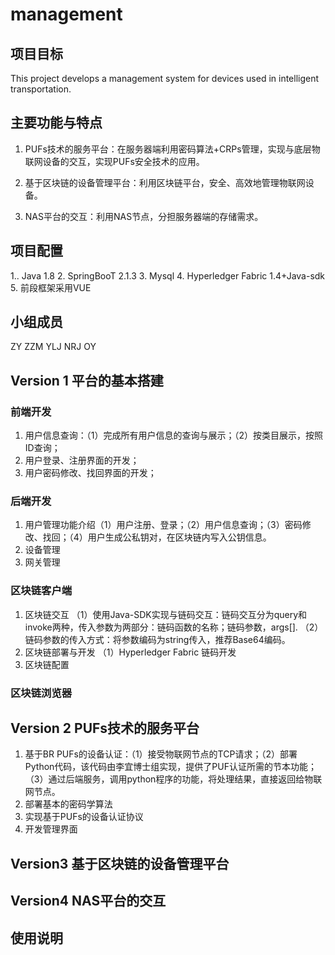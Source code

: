 # management
## 项目目标
This project develops a management system for devices used in intelligent transportation.
## 主要功能与特点
1. PUFs技术的服务平台：在服务器端利用密码算法+CRPs管理，实现与底层物联网设备的交互，实现PUFs安全技术的应用。

2. 基于区块链的设备管理平台：利用区块链平台，安全、高效地管理物联网设备。

3. NAS平台的交互：利用NAS节点，分担服务器端的存储需求。
## 项目配置
1.. Java 1.8 
2.  SpringBooT 2.1.3
3.  Mysql
4.  Hyperledger Fabric 1.4+Java-sdk
5.  前段框架采用VUE

## 小组成员
ZY ZZM YLJ NRJ OY 
## Version 1 平台的基本搭建
### 前端开发
1. 用户信息查询：（1）完成所有用户信息的查询与展示；（2）按类目展示，按照ID查询；
2.  用户登录、注册界面的开发；
3. 用户密码修改、找回界面的开发；

### 后端开发
1.  用户管理功能介绍（1）用户注册、登录；（2）用户信息查询；（3）密码修改、找回；（4）用户生成公私钥对，在区块链内写入公钥信息。
3.  设备管理
4.  网关管理
### 区块链客户端
1. 区块链交互
（1）使用Java-SDK实现与链码交互：链码交互分为query和invoke两种，传入参数为两部分：链码函数的名称；链码参数，args[].
（2）链码参数的传入方式：将参数编码为string传入，推荐Base64编码。
2. 区块链部署与开发
（1）Hyperledger Fabric 链码开发
2.  区块链配置






### 区块链浏览器

## Version 2 PUFs技术的服务平台
1. 基于BR PUFs的设备认证：（1）接受物联网节点的TCP请求；（2）部署Python代码，该代码由李宜博士组实现，提供了PUF认证所需的节本功能；（3）通过后端服务，调用python程序的功能，将处理结果，直接返回给物联网节点。
2. 部署基本的密码学算法
3.  实现基于PUFs的设备认证协议
4. 开发管理界面

## Version3  基于区块链的设备管理平台

## Version4  NAS平台的交互

## 使用说明